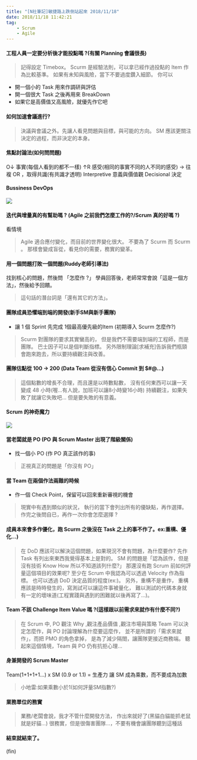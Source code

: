 ```yaml
---
title: "[N社筆記]敏捷路上跌倒站起來 2018/11/18"
date: 2018/11/18 11:42:21
tag:
    - Scrum
    - Agile
---
```


#### 工程人員一定要分析後才能投點嗎 ?(有關 Planning 會議很長)

> 記得設定 Timebox。
Scurm 是經驗法則，可以拿已經作過投點的 Item 作為比較基準。
如果有未知與風險，當下不要過度鑽入細節。
你可以
- 開一個小的 Task 用來作調研與評估
- 開一個很大 Task 之後再用來 BreakDown
- 如果它是高價值又高風險，就優先作它吧

#### 如何加速會議進行?

> 決議與會議之外。先讓人看見問題與目標，與可能的方向。
SM 應該更關注決定的過程，而非決定的本身。

#### 焦點討論法(如何問問題)

O↓ 事實(每個人看到的都不一樣)
↑R 感受(相同的事實不同的人不同的感受) → 往複 OR ，取得共識(有共識才透明)
Interpretive 意義與價值觀
Decisional 決定

#### Bussiness DevOps  
![](https://i.imgur.com/A04B5uG.jpg)

#### 迭代與增量真的有幫助嗎 ? (Agile 之前我們怎麼工作的?/Scrum 真的好嗎 ?)

看情境
> Agile 適合應付變化，而目前的世界變化很大。
不要為了 Scurm 而 Scurm 。
那樣會變成盲從，看見你的需要，務實的變革。

#### 用一個問題打敗一個問題(Ruddy老師引導法)

找到核心的問題，然後問 「怎麼作 ?」
學員回答後，老師常常會說「這是一個方法」，然後給予回饋。

> 這句話的潛台詞是「還有其它的方法」。

####  團隊成員恐懼端到端的開發(新手SM與新手團隊)
- 讓 1 個 Sprint 先完成 1個最高優先級的Item (初期導入 Scurm 怎麼作?)

> Scurm 對團隊的要求其實蠻高的，
但是我們不需要端到端的工程師，而是團隊。
巴士因子可以是個判斷指標。
另外限制理論[求補充]告訴我們瓶頸會跑來跑去，所以要持續觀注與改善。

#### 團隊估點從 100 → 200 (Data Team 從沒有信心 Commit 到 $#@...)

> 這個點數的增長不合理，而且還是以時數點數，
沒有任何東西可以讓一天變成 48 小時(喔…有人說，加班可以讓8小時變16小時)
持續觀注，如果失敗了就讓它失敗吧…
但是要失敗的有意義。


#### Scrum 的神奇魔力
![](https://i.imgur.com/T3BV4F3.png)

#### 當老闆就是 PO (PO 與 Scrum Master 出現了階級關係)
- 找一個小 PO (作 PO 真正該作的事)

> 正視真正的問題是「你沒有 PO」

#### 當 Team 在兩個作法兩難的時候
- 作一個 Check Point，保留可以回來重新審視的機會

> 現實中有遇到類似的狀況，
執行的當下會列出所有的優缺點，再作選擇。
作完之後問自已，再作一次你會怎麼選擇 ?

#### 成員本來會多作優化，跑 Scurm 之後沒在 Task 之上的事不作了。ex:重構、優化…)

> 在 DoD 應該可以解決這個問題，如果現況不會有問題，為什麼要作?
先作 Task 有列出來東西我覺得基本上是對的。
SM 的問題是「認為該作，但是沒有技術 Know How 所以不知道該列什麼?」
那還沒有跑 Scrum 前如何評量這個項目的效果呢?
至少在 Scrum 中我認為可以透過 Velocity 作為指標。
也可以透過 DoD 決定品質的程度(ex:)。
另外，重構不是重作，
重構應該是時時發生的，寫測試可以讓這件事被量化， 
難以測試的代碼本身就有一定的壞味道(工程實踐與遇到的困難就以後再寫了…)。

#### Team 不該 Challenge Item Value 嗎 ?(這樣跟以前需求來就作有什麼不同?)

> 在 Scrum 中,
PO 觀注 Why ,觀注產品價值 ,觀注市場與策略
Team 可以決定怎麼作，與 PO 討論理解為什麼要這麼作，
並不是所謂的「需求來就作」，而把 PMO 的角色拿掉，
是為了減少隔閤，讓團隊更接近商務端。
聽起來這個情境，Team 與 PO 仍有抗拒心理...


#### 身兼開發的 Scrum Master

Team(1+1+1+1...) x SM (0.9 or 1.1) = 生產力
讓 SM 成為乘數，而不要成為加數

> 小地雷:如果乘數小於1(如何評量SM指數?)

#### 業務單位的務實

> 業務/老闆會說，我才不管什麼開發方法，
作出來就好了(黑貓白貓能抓老鼠就是好貓...)
很務實，但是很傷害團隊…，不要有機會讓團隊聽到這種話

#### 結束就結束了。

(fin)